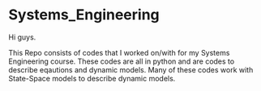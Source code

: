 # Systems_Engineering

Hi guys.

This Repo consists of codes that I worked on/with for my Systems Engineering course. These codes are all in python and are codes to describe eqautions and dynamic models. Many of these codes work with State-Space models to describe dynamic models.
